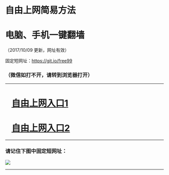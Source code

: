 ﻿# 自由上网简易方法

# 电脑、手机一键翻墙

（2017/10/09 更新，网址有效）

固定短网址：https://git.io/free99

### （微信如打不开，请转到浏览器打开）


***





# &nbsp;&nbsp; <a href="http://ft2453111430.fwq-tz-1001.info/fwqtz01.html?t=100900124925 " target="_blank">自由上网入口1</a>
# &nbsp;&nbsp; <a href="http://ft8831280.fwq-tz-1002.info/fwqtz02.html?t=100900127892 " target="_blank">自由上网入口2</a>
***

### 请记住下图中固定短网址：

<img src="https://s3-us-west-2.amazonaws.com/fwq-1001/yjfq-20170905okok.png" /> 


***

